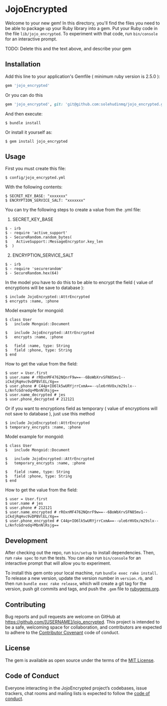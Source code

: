 # JojoEncrypted

Welcome to your new gem! In this directory, you'll find the files you need to be able to package up your Ruby library into a gem. Put your Ruby code in the file `lib/jojo_encrypted`. To experiment with that code, run `bin/console` for an interactive prompt.

TODO: Delete this and the text above, and describe your gem

## Installation

Add this line to your application's Gemfile ( minimum ruby version is 2.5.0 ):

```ruby
gem 'jojo_encrypted'
```

Or you can do this
```ruby
gem 'jojo_encrypted', git: 'git@github.com:solehudinmq/jojo_encrypted.git', branch: 'master'
```

And then execute:

    $ bundle install

Or install it yourself as:

    $ gem install jojo_encrypted

## Usage

First you must create this file:

    $ config/jojo_encrypted.yml

With the following contents:

    $ SECRET_KEY_BASE: "xxxxxxx"
    $ ENCRYPTION_SERVICE_SALT: "xxxxxxx"

You can try the following steps to create a value from the .yml file:

  1. SECRET_KEY_BASE
    
    $ - irb
    $ - require 'active_support'
    $ - SecureRandom.random_bytes(
    $    ActiveSupport::MessageEncryptor.key_len
    $  ) 
  2. ENCRYPTION_SERVICE_SALT

    $ - irb
    $ - require 'securerandom'
    $ - SecureRandom.hex(64)

In the model you have to do this to be able to encrypt the field ( value of encryptions will be save to database ):

    $ include JojoEncrypted::AttrEncrypted
    $ encrypts :name, :phone

Model example for mongoid:

    $ class User
    $   include Mongoid::Document
  
    $   include JojoEncrypted::AttrEncrypted
    $   encrypts :name, :phone

    $   field :name, type: String
    $   field :phone, type: String
    $ end

How to get the value from the field:

    $ user = User.first
    $ user.name # rROxnMF4762NQnrF9w==--6BoWbXrvSFN85mv1--iCkdjRqHvc9vDPBVlEL/Xg==
    $ user.phone # C44p+IO6lk5wURYjrrCxmA==--ule6rHVOx/m29slx--L/AnfcGdredq+MbnNlRsjg==
    $ user.name_decrypted # jes
    $ user.phone_decrypted # 212121

Or if you want to encryptions field as temporary ( value of encryptions will not save to database ), just use this method

    $ include JojoEncrypted::AttrEncrypted
    $ temporary_encrypts :name, :phone

Model example for mongoid:

    $ class User
    $   include Mongoid::Document
  
    $   include JojoEncrypted::AttrEncrypted
    $   temporary_encrypts :name, :phone

    $   field :name, type: String
    $   field :phone, type: String
    $ end

How to get the value from the field:

    $ user = User.first
    $ user.name # jes
    $ user.phone # 212121
    $ user.name_encrypted # rROxnMF4762NQnrF9w==--6BoWbXrvSFN85mv1--iCkdjRqHvc9vDPBVlEL/Xg==
    $ user.phone_encrypted # C44p+IO6lk5wURYjrrCxmA==--ule6rHVOx/m29slx--L/AnfcGdredq+MbnNlRsjg==

## Development

After checking out the repo, run `bin/setup` to install dependencies. Then, run `rake spec` to run the tests. You can also run `bin/console` for an interactive prompt that will allow you to experiment.

To install this gem onto your local machine, run `bundle exec rake install`. To release a new version, update the version number in `version.rb`, and then run `bundle exec rake release`, which will create a git tag for the version, push git commits and tags, and push the `.gem` file to [rubygems.org](https://rubygems.org).

## Contributing

Bug reports and pull requests are welcome on GitHub at https://github.com/[USERNAME]/jojo_encrypted. This project is intended to be a safe, welcoming space for collaboration, and contributors are expected to adhere to the [Contributor Covenant](http://contributor-covenant.org) code of conduct.

## License

The gem is available as open source under the terms of the [MIT License](https://opensource.org/licenses/MIT).

## Code of Conduct

Everyone interacting in the JojoEncrypted project’s codebases, issue trackers, chat rooms and mailing lists is expected to follow the [code of conduct](https://github.com/[USERNAME]/jojo_encrypted/blob/master/CODE_OF_CONDUCT.md).
